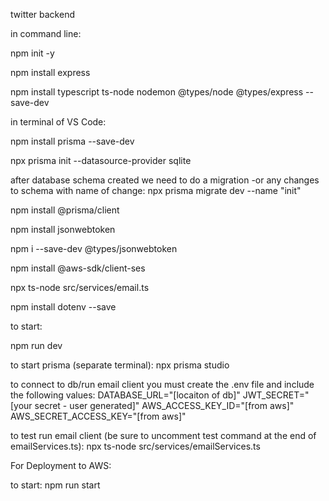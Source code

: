 twitter backend

in command line:

npm init -y

npm install express

npm install typescript ts-node nodemon @types/node @types/express --save-dev

in terminal of VS Code:

npm install prisma --save-dev

npx prisma init --datasource-provider sqlite

after database schema created we need to do a migration -or any changes to schema with name of change:
npx prisma migrate dev --name "init"

npm install @prisma/client

npm install jsonwebtoken

npm i --save-dev @types/jsonwebtoken

npm install @aws-sdk/client-ses

npx ts-node src/services/email.ts

npm install dotenv --save


to start:

npm run dev

to start prisma (separate terminal):
npx prisma studio

to connect to db/run email client you must create the .env file and include the following values:
DATABASE_URL="[locaiton of db]"
JWT_SECRET="[your secret - user generated]"
AWS_ACCESS_KEY_ID="[from aws]"
AWS_SECRET_ACCESS_KEY="[from aws]"

to test run email client (be sure to uncomment test command at the end of emailServices.ts):
npx ts-node src/services/emailServices.ts

For Deployment to AWS:

to start:
npm run start